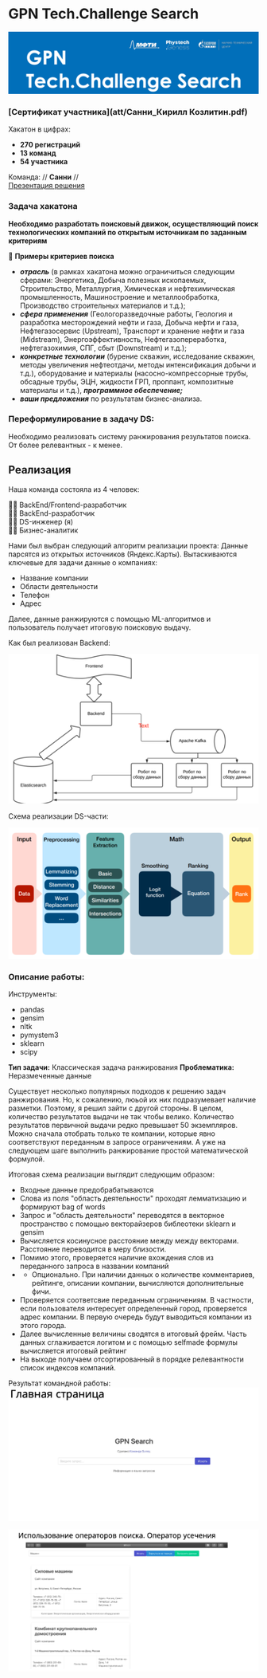# GPN Tech.Challenge Search
![main](pics/main.png)
### [Сертификат участника](att/Санни_Кирилл Козлитин.pdf)

Хакатон в цифрах:
- **270 регистраций**
- **13 команд**
- **54 участника**

Команда: // **Санни** //<br>
[Презентация решения](att/presentation.pdf)

### Задача хакатона
**Необходимо разработать поисковый движок, осуществляющий поиск технологических компаний по открытым источникам по заданным критериям**

📌 **Примеры критериев поиска**

- ***отрасль*** (в рамках хакатона можно ограничиться следующим сферами: Энергетика, Добыча полезных ископаемых, Строительство, Металлургия, Химическая и нефтехимическая промышленность, Машиностроение и металлообработка, Производство строительных материалов и т.д.);
- ***сфера применения*** (Геологоразведочные работы, Геология и разработка месторождений нефти и газа, Добыча нефти и газа, Нефтегазосервис (Upstream), Транспорт и хранение нефти и газа (Midstream), Энергоэффективность, Нефтегазопереработка, нефтегазохимия, СПГ, сбыт (Downstream) и т.д.);
- ***конкретные технологии*** (бурение скважин, исследование скважин, методы увеличения нефтеотдачи, методы интенсификация добычи и т.д.), оборудование и материалы (насосно-компрессорные трубы, обсадные трубы, ЭЦН, жидкости ГРП, проппант, композитные материалы и т.д.), ***программное обеспечение;***
- ***ваши предложения*** по результатам бизнес-анализа.

### Переформулирование в задачу DS:
Необходимо реализовать систему ранжирования результатов поиска. От более релевантных - к менее.

## Реализация

Наша команда состояла из 4 человек: <br>

👨‍💻 BackEnd/Frontend-разработчик <br>
👩‍💻 BackEnd-разработчик <br>
👨‍🔧 DS-инженер (я) <br>
👨‍💼 Бизнес-аналитик <br>

Нами был выбран следующий алгоритм реализации проекта: Данные парсятся из открытых источников (Яндекс.Карты). Вытаскиваются ключевые для задачи данные о компаниях:
- Название компании
- Области деятельности
- Телефон
- Адрес

Далее, данные ранжируются с помощью ML-алгоритмов и пользователь получает итоговую поисковую выдачу. 

Как был реализован Backend:

![back](pics/back.png)

Схема реализации DS-части:

![ds](pics/ds.png)

### Описание работы:

Инструменты:
- pandas
- gensim
- nltk
- pymystem3
- sklearn
- scipy

**Тип задачи:** Классическая задача ранжирования
**Проблематика:** Неразмеченные данные

Существует несколько популярных подходов к решению задач ранжирования. Но, к сожалению, люьой их них подразумевает наличие разметки. Поэтому, я решил зайти с другой стороны. В целом, количество результатов выдачи не так чтобы велико. Количество результатов первичной выдачи редко превышает 50 экземпляров. Можно сначала отобрать только те компании, которые явно соответствуют переданным в запросе ограничениям. А уже на следующем шаге выполнить ранжирование простой математической формулой. 

Итоговая схема реализации выглядит следующим образом: 
- Входные данные предобрабатываются
- Слова из поля "область деятельности" проходят лемматизацию и формируют bag of words
- Запрос и "область деятельности" переводятся в векторное пространство с помощью векторайзеров библеотеки sklearn и gensim
- Вычисляется косинусное расстояние между между векторами. Расстояние переводится в меру близости.
- Помимо этого, проверяется наличие вхождения слов из переданного запроса в названии компаний 
- * Опционально. При наличии данных о количестве комментариев, рейтинге, описании компании, вычисляются дополнительные фичи.
- Проверяется соответсвие переданным ограничениям. В частности, если пользователя интересует определенный город, проверяется адрес компании. В первую очередь будут выводиться компании из этого города.
- Далее вычисленные величины сводятся в итоговый фрейм. Часть данных сглаживается логитом и с помощью selfmade формулы вычисляется итоговый рейтинг
- На выходе получаем отсортированный в порядке релевантности список индексов компаний.

Результат командной работы:
![main_page](pics/main_page.png)

![result_page](pics/result_page.png)

